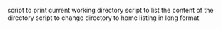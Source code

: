 script to print current working directory
script to list the content of the directory
script to change directory to home
listing in long format
